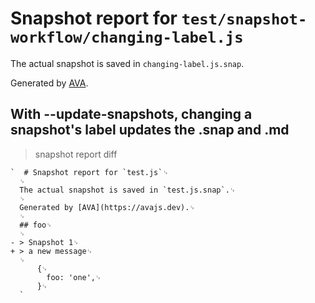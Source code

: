 # Snapshot report for `test/snapshot-workflow/changing-label.js`

The actual snapshot is saved in `changing-label.js.snap`.

Generated by [AVA](https://avajs.dev).

## With --update-snapshots, changing a snapshot's label updates the .snap and .md

> snapshot report diff

    `  # Snapshot report for `test.js`␊
      ␊
      The actual snapshot is saved in `test.js.snap`.␊
      ␊
      Generated by [AVA](https://avajs.dev).␊
      ␊
      ## foo␊
      ␊
    - > Snapshot 1␊
    + > a new message␊
      ␊
          {␊
            foo: 'one',␊
          }␊
      `
